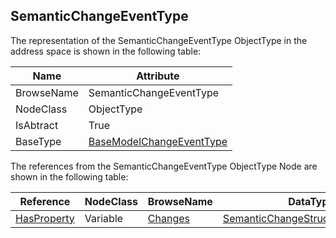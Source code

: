 <!-- objecttype -->
## SemanticChangeEventType

The representation of the SemanticChangeEventType ObjectType in the address space is shown in the following table:  

|Name|Attribute|
|---|---|
|BrowseName|SemanticChangeEventType|
|NodeClass|ObjectType|
|IsAbtract|True|
|BaseType|[BaseModelChangeEventType](../../../Part5/ObjectTypes/BaseModelChangeEventType/readme.md)|

The references from the SemanticChangeEventType ObjectType Node are shown in the following table:  

|Reference|NodeClass|BrowseName|DataType|TypeDefinition|ModellingRule|
|---|---|---|---|---|---|
|[HasProperty](../../../Part3/ReferenceTypes/HasProperty/readme.md)|Variable|[Changes](#Changes)|[SemanticChangeStructureDataType](../../../Part5/DataTypes/SemanticChangeStructureDataType/readme.md)[]|[PropertyType](../../Part5/VariableTypes/PropertyType/readme.md)|[Mandatory](../../Objects/Mandatory/readme.md)|


